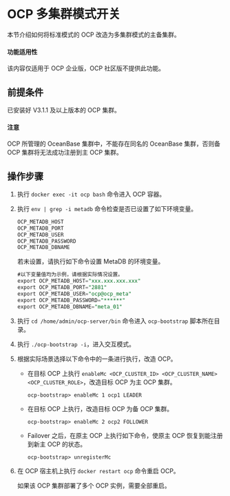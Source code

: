 # OCP 多集群模式开关

本节介绍如何将标准模式的 OCP 改造为多集群模式的主备集群。

<main id="notice" type='notice'>
<h4>功能适用性</h4>
<p>该内容仅适用于 OCP 企业版，OCP 社区版不提供此功能。</p>

## 前提条件

已安装好 V3.1.1 及以上版本的 OCP 集群。

  <main id="notice" type='notice'>
    <h4>注意</h4>
    <p>OCP 所管理的 OceanBase 集群中，不能存在同名的 OceanBase 集群，否则备 OCP 集群将无法成功注册到主 OCP 集群。</p>
  </main>

## 操作步骤

1. 执行 `docker exec -it ocp bash` 命令进入 OCP 容器。

2. 执行 `env | grep -i metadb` 命令检查是否已设置了如下环境变量。

   ```SQL
   OCP_METADB_HOST
   OCP_METADB_PORT
   OCP_METADB_USER
   OCP_METADB_PASSWORD
   OCP_METADB_DBNAME
   ```

   若未设置，请执行如下命令设置 MetaDB 的环境变量。

   ```SQL
   #以下变量值均为示例，请根据实际情况设置。
   export OCP_METADB_HOST="xxx.xxx.xxx.xxx"
   export OCP_METADB_PORT="2881"
   export OCP_METADB_USER="ocp@ocp_meta"
   export OCP_METADB_PASSWORD="******"
   export OCP_METADB_DBNAME="meta_01"
   ```

3. 执行 `cd /home/admin/ocp-server/bin` 命令进入 `ocp-bootstrap` 脚本所在目录。

4. 执行 `./ocp-bootstrap -i`，进入交互模式。

5. 根据实际场景选择以下命令中的一条进行执行，改造 OCP。

   * 在目标 OCP 上执行 `enableMc <OCP_CLUSTER_ID> <OCP_CLUSTER_NAME> <OCP_CLUSTER_ROLE>`，改造目标 OCP 为主 OCP 集群。

     ```shell
     ocp-bootstrap> enableMc 1 ocp1 LEADER
     ```

   * 在目标 OCP 上执行，改造目标 OCP 为备 OCP 集群。

     ```shell
     ocp-bootstrap> enableMc 2 ocp2 FOLLOWER
     ```

   * Failover 之后，在原主 OCP 上执行如下命令，使原主 OCP 恢复到能注册到新主 OCP 的状态。

     ```shell
     ocp-bootstrap> unregisterMc
     ```

6. 在 OCP 宿主机上执行 `docker restart ocp` 命令重启 OCP。

   如果该 OCP 集群部署了多个 OCP 实例，需要全部重启。
